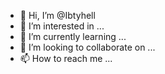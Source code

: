 - 👋 Hi, I’m @Ibtyhell
- 👀 I’m interested in ...
- 🌱 I’m currently learning ...
- 💞️ I’m looking to collaborate on ...
- 📫 How to reach me ...

<!---
Ibtyhell/Ibtyhell is a ✨ special ✨ repository because its `README.md` (this file) appears on your GitHub profile.
You can click the Preview link to take a look at your changes.
--->
